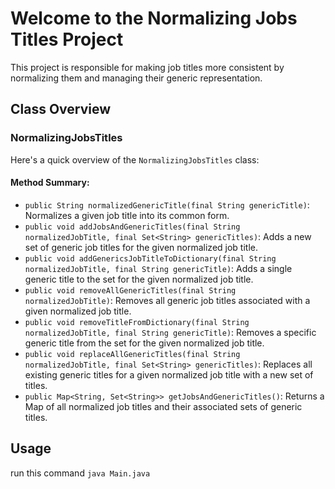 # Welcome to the Normalizing Jobs Titles Project

This project is responsible for making job titles more consistent by normalizing them and managing their generic representation.

## Class Overview

### NormalizingJobsTitles

Here's a quick overview of the `NormalizingJobsTitles` class:

#### Method Summary:

- `public String normalizedGenericTitle(final String genericTitle)`: Normalizes a given job title into its common form.
- `public void addJobsAndGenericTitles(final String normalizedJobTitle, final Set<String> genericTitles)`: Adds a new set of generic job titles for the given normalized job title.
- `public void addGenericsJobTitleToDictionary(final String normalizedJobTitle, final String genericTitle)`: Adds a single generic title to the set for the given normalized job title.
- `public void removeAllGenericTitles(final String normalizedJobTitle)`: Removes all generic job titles associated with a given normalized job title.
- `public void removeTitleFromDictionary(final String normalizedJobTitle, final String genericTitle)`: Removes a specific generic title from the set for the given normalized job title.
- `public void replaceAllGenericTitles(final String normalizedJobTitle, final Set<String> genericTitles)`: Replaces all existing generic titles for a given normalized job title with a new set of titles.
- `public Map<String, Set<String>> getJobsAndGenericTitles()`: Returns a Map of all normalized job titles and their associated sets of generic titles.

## Usage
run this command
`java Main.java`

